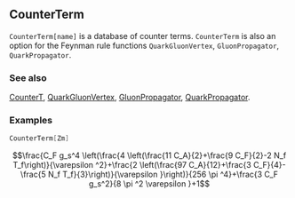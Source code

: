 ## CounterTerm

`CounterTerm[name]` is a database of counter terms. `CounterTerm` is also an option for the Feynman rule functions `QuarkGluonVertex`, `GluonPropagator`, `QuarkPropagator`.

### See also

[CounterT](CounterT), [QuarkGluonVertex](QuarkGluonVertex), [GluonPropagator](GluonPropagator), [QuarkPropagator](QuarkPropagator).

### Examples

```mathematica
CounterTerm[Zm]
```

$$\frac{C_F g_s^4 \left(\frac{4 \left(\frac{11 C_A}{2}+\frac{9 C_F}{2}-2 N_f T_f\right)}{\varepsilon ^2}+\frac{2 \left(\frac{97 C_A}{12}+\frac{3 C_F}{4}-\frac{5 N_f T_f}{3}\right)}{\varepsilon }\right)}{256 \pi ^4}+\frac{3 C_F g_s^2}{8 \pi ^2 \varepsilon }+1$$